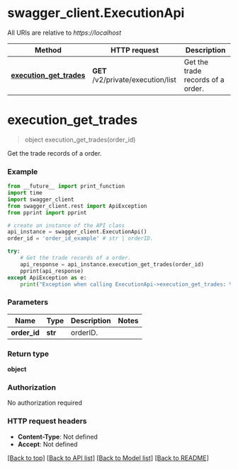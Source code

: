 # swagger_client.ExecutionApi

All URIs are relative to *https://localhost*

Method | HTTP request | Description
------------- | ------------- | -------------
[**execution_get_trades**](ExecutionApi.md#execution_get_trades) | **GET** /v2/private/execution/list | Get the trade records of a order.


# **execution_get_trades**
> object execution_get_trades(order_id)

Get the trade records of a order.

### Example
```python
from __future__ import print_function
import time
import swagger_client
from swagger_client.rest import ApiException
from pprint import pprint

# create an instance of the API class
api_instance = swagger_client.ExecutionApi()
order_id = 'order_id_example' # str | orderID.

try:
    # Get the trade records of a order.
    api_response = api_instance.execution_get_trades(order_id)
    pprint(api_response)
except ApiException as e:
    print("Exception when calling ExecutionApi->execution_get_trades: %s\n" % e)
```

### Parameters

Name | Type | Description  | Notes
------------- | ------------- | ------------- | -------------
 **order_id** | **str**| orderID. | 

### Return type

**object**

### Authorization

No authorization required

### HTTP request headers

 - **Content-Type**: Not defined
 - **Accept**: Not defined

[[Back to top]](#) [[Back to API list]](../README.md#documentation-for-api-endpoints) [[Back to Model list]](../README.md#documentation-for-models) [[Back to README]](../README.md)

